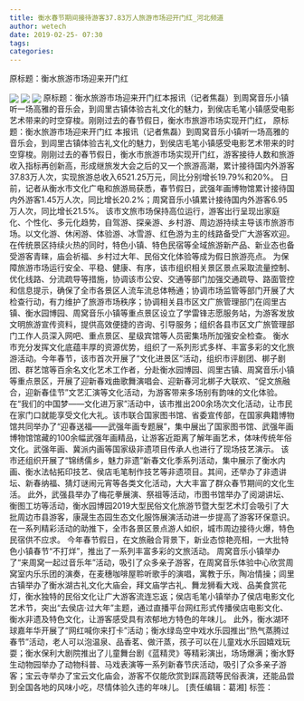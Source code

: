```yaml
---
title: 衡水春节期间接待游客37.83万人旅游市场迎开门红_河北频道
author: wetech
date: 2019-02-25- 07:30
tags: 
categories: 
---
```

原标题：衡水旅游市场迎来开门红
<!-- more -->
                
<img align="center" border="0" src="http://p0.ifengimg.com/a/2019_09/38d81362337f53a_size350_w658_h433.png" />
                
<img align="center" border="0" src="http://p2.ifengimg.com/a/2019_09/061fec8e73053f5_size287_w658_h418.png" />
            
<img align="center" border="0" src="http://p2.ifengimg.com/a/2016/0810/204c433878d5cf9size1_w16_h16.png" />
原标题：衡水旅游市场迎来开门红本报讯（记者焦磊）到周窝音乐小镇听一场高雅的音乐会，到闾里古镇体验古礼文化的魅力，到侯店毛笔小镇感受电影艺术带来的时空穿梭。刚刚过去的春节假日，衡水市旅游市场实现开门红，
原标题：衡水旅游市场迎来开门红
本报讯（记者焦磊）到周窝音乐小镇听一场高雅的音乐会，到闾里古镇体验古礼文化的魅力，到侯店毛笔小镇感受电影艺术带来的时空穿梭。刚刚过去的春节假日，衡水市旅游市场实现开门红，游客接待人数和旅游收入指标再创新高，形成继旅发大会之后的又一个旅游高潮，累计接待国内外游客37.83万人次，实现旅游总收入6521.25万元，同比分别增长19.79%和20%。
日前，记者从衡水市文化广电和旅游局获悉，春节假日，武强年画博物馆累计接待国内外游客1.45万人次，同比增长20.2%；周窝音乐小镇累计接待国内外游客6.95万人次，同比增长21.5%。
该市文旅市场保持高位运行，游客出行呈现出家庭化、个性化、多元化趋势，自驾游、探亲游、乡村游、周边游持续主导该市旅游市场。以文化游、休闲游、体验游、冰雪游、红色游为主的线路备受广大游客欢迎。在传统景区持续火热的同时，特色小镇、特色民宿等全域旅游新产品、新业态也备受游客青睐，庙会祈福、乡村过大年、民俗文化体验等成为假日旅游亮点。
为保障旅游市场运行安全、平稳、健康、有序，该市组织相关景区景点采取流量控制、优化线路、分流疏导等措施，协调该市公安、交通等部门加强交通疏导、路面管控和信息提示，确保了全市各景区人流车流总体畅通；协调市场监管等部门开展了大检查行动，有力维护了旅游市场秩序；协调相关县市区文广旅管理部门在闾里古镇、衡水园博园、周窝音乐小镇等重点景区设立了学雷锋志愿服务站，为游客发放文明旅游宣传资料，提供高效便捷的咨询、引导服务；组织各县市区文广旅管理部门工作人员深入网吧、重点景区、星级宾馆等人员密集场所加强安全检查。
衡水市充分发挥文化底蕴丰厚的资源优势，组织了一系列形式多样、丰富多彩的文化旅游活动。今年春节，该市首次开展了“文化进景区”活动，组织市评剧团、梆子剧团、群艺馆等百余名文化艺术工作者，分赴衡水园博园、闾里古镇、周窝音乐小镇等重点景区，开展了迎新春戏曲歌舞演唱会、迎新春河北梆子大联欢、“促文旅融合，迎新春佳节”文艺汇演等文化活动，为游客带来多场别有韵味的文化体验。
在“我们的中国梦——文化进万家”活动中，该市推出200余场次文化活动，让市民在家门口就能享受文化大礼。该市联合国家图书馆、省委宣传部，在国家典籍博物馆共同举办了“迎春送福——武强年画专题展”，集中展出了国家图书馆、武强年画博物馆馆藏的100余幅武强年画精品，让游客近距离了解年画艺术，体味传统年俗文化。武强年画、冀派内画等国家级非遗项目传承人也进行了现场技艺演示。
该市还组织开展了“锦绣儒乡，魅力非遗”新春文化季系列活动，集中展示了衡水内画、衡水法帖拓印技艺、侯店毛笔制作技艺等非遗项目。其间，还举办了非遗讲坛、新春纳福、猜灯谜闹元宵等各类文化活动，大大丰富了群众春节期间的文化生活。
此外，武强县举办了梅花拳展演、祭祖等活动，市图书馆举办了阅湖讲坛、衡图工坊等活动，衡水园博园2019大型民俗文化旅游节暨大型艺术灯会吸引了大批周边市县游客，康晟生态园生态文化服饰展演活动进一步提高了游客环保意识。在一系列精彩活动的助推下，全市各景区景点游人如织，城市周边接待火爆，特色民宿供不应求。
今年春节假日，在文旅融合背景下，新业态惊艳亮相，一大批特色小镇春节“不打烊”，推出了一系列丰富多彩的文旅活动。
周窝音乐小镇举办了“来周窝一起过音乐年”活动，吸引了众多亲子游客，在周窝音乐体验中心欣赏周窝室内乐乐团的演奏，在麦穗咖啡屋聆听歌手的演唱，寓教于乐，陶冶情操；闾里古镇举办了衡水湖古礼文化大庙会，拜文庙学古礼、舞龙狮看大戏、品美食赏花灯，衡水独特的民俗文化让广大游客流连忘返；侯店毛笔小镇举办了侯店电影文化艺术节，突出“去侯店·过大年”主题，通过直播平台网红形式传播侯店电影文化、衡水非遗及特色文化，让游客感受具有浓郁地方特色的年味儿。
此外，衡水湖环球嘉年华开展了“网红喊你来打卡”活动；衡水绿岛空中戏水乐园推出“热气蒸腾过春节”活动，老人可以泡温泉、品香茗、做汗蒸，孩子可以在儿童戏水乐园嬉戏玩耍；衡水保利大剧院推出了儿童舞台剧《蓝精灵》等精彩演出，场场爆满；衡水野生动物园举办了动物科普、马戏表演等一系列新春节庆活动，吸引了众多亲子游客；宝云寺举办了宝云文化庙会，游客不仅能欣赏到踩高跷等民俗表演，还能品尝到全国各地的风味小吃，尽情体验久违的年味儿。
[责任编辑：葛湘]
标签：
 
 
 
 
             
